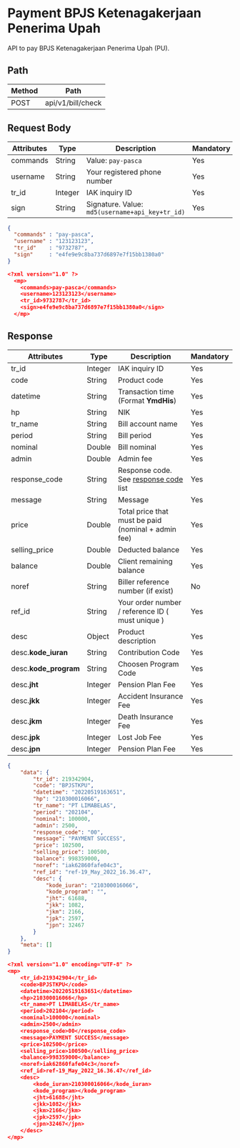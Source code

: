 # Payment BPJS Ketenagakerjaan Penerima Upah

API to pay BPJS Ketenagakerjaan Penerima Upah (PU).

## Path

Method | Path
---------|----------
POST | api/v1/bill/check

## Request Body

<!-- title: Request Attributes -->
Attributes | Type | Description | Mandatory
---------|----------|---------|----------
commands | String | Value: `pay-pasca` | Yes
username | String | Your registered phone number | Yes
tr_id | Integer | IAK inquiry ID | Yes
sign | String | Signature. Value: `md5(username+api_key+tr_id)` | Yes

<!--
type: tab
title: JSON
-->

```json
{
  "commands" : "pay-pasca",
  "username" : "123123123", 
  "tr_id"    : "9732787",
  "sign"     : "e4fe9e9c8ba737d6897e7f15bb1380a0"
}
```

<!--
type: tab
title: XML
-->

```json
<?xml version="1.0" ?>
  <mp>
    <commands>pay-pasca</commands>
    <username>123123123</username>
    <tr_id>9732787</tr_id>
    <sign>e4fe9e9c8ba737d6897e7f15bb1380a0</sign>
  </mp>
```
<!-- type: tab-end -->

## Response

<!-- title: Response Attributes -->
Attributes | Type | Description | Mandatory
---------|----------|---------|----------
tr_id | Integer | IAK inquiry ID | Yes
code | String | Product code | Yes
datetime | String | Transaction time (Format **YmdHis**) | Yes
hp | String | NIK | Yes
tr_name | String | Bill account name | Yes
period | String | Bill period | Yes
nominal | Double | Bill nominal | Yes
admin | Double | Admin fee | Yes
response_code | String | Response code. See [response code](../../../../response-code.md) list | Yes
message | String | Message | Yes
price | Double | Total price that must be paid (nominal + admin fee) | Yes
selling_price | Double | Deducted balance | Yes
balance | Double | Client remaining balance | Yes
noref | String | Biller reference number (if exist) | No
ref_id | String | Your order number / reference ID ( must unique ) | Yes
desc | Object | Product description | Yes
desc.**kode_iuran** | String | 	Contribution Code | Yes
desc.**kode_program** | String | 	Choosen Program Code | Yes
desc.**jht** | Integer | 	Pension Plan Fee | Yes
desc.**jkk** | Integer | 	Accident Insurance Fee | Yes
desc.**jkm** | Integer | 	Death Insurance Fee | Yes
desc.**jpk** | Integer | 	Lost Job Fee | Yes
desc.**jpn** | Integer | 	Pension Plan Fee | Yes

<!--
type: tab
title: JSON
-->

```json
{
	"data": {
		"tr_id": 219342904,
		"code": "BPJSTKPU",
		"datetime": "20220519163651",
		"hp": "210300016066",
		"tr_name": "PT LIMABELAS",
		"period": "202104",
		"nominal": 100000,
		"admin": 2500,
		"response_code": "00",
		"message": "PAYMENT SUCCESS",
		"price": 102500,
		"selling_price": 100500,
		"balance": 998359000,
		"noref": "iak62860fafe04c3",
		"ref_id": "ref-19_May_2022_16.36.47",
		"desc": {
			"kode_iuran": "210300016066",
			"kode_program": "",
			"jht": 61688,
			"jkk": 1082,
			"jkm": 2166,
			"jpk": 2597,
			"jpn": 32467
		}
	},
	"meta": []
}
```

<!--
type: tab
title: XML
-->

```json
<?xml version="1.0" encoding="UTF-8" ?>
<mp>
	<tr_id>219342904</tr_id>
	<code>BPJSTKPU</code>
	<datetime>20220519163651</datetime>
	<hp>210300016066</hp>
	<tr_name>PT LIMABELAS</tr_name>
	<period>202104</period>
	<nominal>100000</nominal>
	<admin>2500</admin>
	<response_code>00</response_code>
	<message>PAYMENT SUCCESS</message>
	<price>102500</price>
	<selling_price>100500</selling_price>
	<balance>998359000</balance>
	<noref>iak62860fafe04c3</noref>
	<ref_id>ref-19_May_2022_16.36.47</ref_id>
	<desc>
		<kode_iuran>210300016066</kode_iuran>
		<kode_program></kode_program>
		<jht>61688</jht>
		<jkk>1082</jkk>
		<jkm>2166</jkm>
		<jpk>2597</jpk>
		<jpn>32467</jpn>
	</desc>
</mp>
```
<!-- type: tab-end -->
